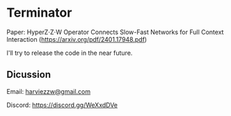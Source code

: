 # Terminator

Paper: 
HyperZ⋅Z⋅W Operator Connects Slow-Fast Networks for Full Context Interaction (https://arxiv.org/pdf/2401.17948.pdf)

I'll try to release the code in the near future.

## Dicussion

Email: harviezzw@gmail.com

Discord: https://discord.gg/WeXxdDVe
